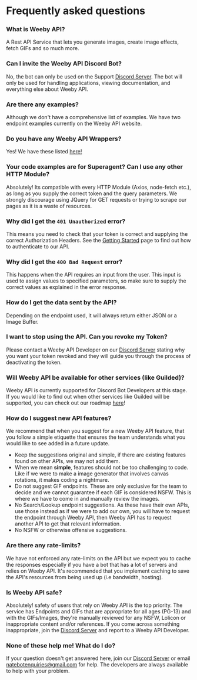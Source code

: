 # Frequently asked questions

### What is Weeby API?
A Rest API Service that lets you generate images, create image effects, fetch GIFs and so much more.

### Can I invite the Weeby API Discord Bot?
No, the bot can only be used on the Support [Discord Server](https://weebyapi.xyz/discord). The bot will only be used for handling applications, viewing documentation, and everything else about Weeby API.

### Are there any examples?
Although we don't have a comprehensive list of examples. We have two endpoint examples currently on the Weeby API website.

### Do you have any Weeby API Wrappers?
Yes! We have these listed [here!](/#wrappers)

### Your code examples are for Superagent? Can I use any other HTTP Module?
Absolutely! Its compatible with every HTTP Module (Axios, node-fetch etc.), as long as you supply the correct token and the query parameters. We strongly discourage using JQuery for GET requests or trying to scrape our pages as it is a waste of resources.

### Why did I get the `401 Unauthorized` error? 
This means you need to check that your token is correct and supplying the correct Authorization Headers. See the [Getting Started](https://weebyapi.xyz/gettingstarted) page to find out how to authenticate to our API.

### Why did I get the `400 Bad Request` error?
This happens when the API requires an input from the user. This input is used to assign values to specified parameters, so make sure to supply the correct values as explained in the error response.

### How do I get the data sent by the API?
Depending on the endpoint used, it will always return either JSON or a Image Buffer.

### I want to stop using the API. Can you revoke my Token?
Please contact a Weeby API Developer on our [Discord Server](https://weebyapi.xyz/discord) stating why you want your token revoked and they will guide you through the process of deactivating the token.

### Will Weeby API be available for other services (like Guilded)?
Weeby API is currently supported for Discord Bot Developers at this stage. If you would like to find out when other services like Guilded will be supported, you can check out our roadmap [here](https://weebyapi.xyz/trello)!

### How do I suggest new API features?
We recommend that when you suggest for a new Weeby API feature, that you follow a simple etiquette that ensures the team understands what you would like to see added in a future update.
- Keep the suggestions original and simple, if there are existing features found on other APIs, we may not add them.
- When we mean **simple**, features should not be too challenging to code. Like if we were to make a image generator that involves canvas rotations, it makes coding a nightmare.
- Do not suggest GIF endpoints. These are only exclusive for the team to decide and we cannot guarantee if each GIF is considered NSFW. This is where we have to come in and manually review the images.
- No Search/Lookup endpoint suggestions. As these have their own APIs, use those instead as if we were to add our own, you will have to request the endpoint through Weeby API, then Weeby API has to request another API to get that relevant information.
- No NSFW or otherwise offensive suggestions.

### Are there any rate-limits?
We have not enforced any rate-limits on the API but we expect you to cache the responses especially if you have a bot that has a lot of servers and relies on Weeby API.
It's recommended that you implement caching to save the API's resources from being used up (i.e bandwidth, hosting).

### Is Weeby API safe?
Absolutely! safety of users that rely on Weeby API is the top priority. 
The service has Endpoints and GIFs that are appropriate for all ages (PG-13) and with the GIFs/Images, they're manually reviewed for any NSFW, Lolicon or inappropriate content and/or references.
If you come across something inappropriate, join the [Discord Server](https://weebyapi.xyz/discord) and report to a Weeby API Developer.

### None of these help me! What do I do?
If your question doesn't get answered here, join our [Discord Server](https://weebyapi.xyz/discord) or email [natebotenquiries@gmail.com](mailto:natebotenquiries@gmail.com) for help. The developers are always available to help with your problem.